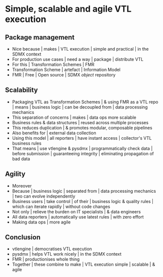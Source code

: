 # Simple, scalable and agile VTL execution

## Package management
- Nice because | makes | VTL execution | simple and practical | in the SDMX context
- For production use cases | need a way | package | distribute VTL
- For this | Transformation Schemes | FMR
- Transformation Scheme | artefact | Information Model
- FMR | Free | Open source | SDMX *object* repository

## Scalability
- Packaging VTL as Transformation Schemes | & using FMR as a VTL repo | means | business logic | can be decoupled from | data processing mechanics
- This separation of concerns | makes | data ops more scalable
- Business rules & data structures | reused across multiple processes
- This reduces duplication | & promotes modular, composable pipelines
- Also benefits for | external data collection
- Using this model | all reporters | have instant access | collector's VTL business rules
- That means | use vtlengine & pysdmx | programmatically check data | before submission | guaranteeing integrity | eliminating propagation of bad data 

## Agility
- Moreover
- Because | business logic | separated from | data processing mechanics | two can evolve independently
- Business users | take control | of their | business logic & quality rules | which can iterate rapidly | without code changes
- Not only | relieve the burden on IT specialists | & data engineers
- All data reporters | automatically use latest rules | with zero effort
- Making data ops | more agile

## Conclusion
- vtlengine | democratises VTL execution
- pysdmx |  helps VTL work nicely | in the SDMX context
- FMR | productionises whole thing
- Together | these combine to make | VTL execution simple | scalable | & agile
